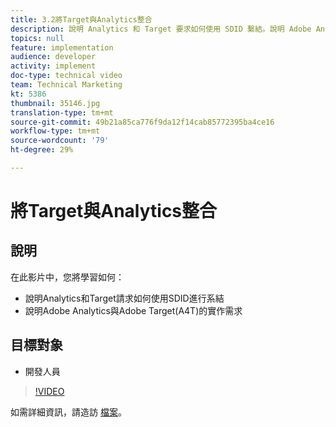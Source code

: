 ```yaml
---
title: 3.2將Target與Analytics整合
description: 說明 Analytics 和 Target 要求如何使用 SDID 繫結。說明 Adobe Analytics 搭配 Adobe Target (A4T) 的實作需求
topics: null
feature: implementation
audience: developer
activity: implement
doc-type: technical video
team: Technical Marketing
kt: 5386
thumbnail: 35146.jpg
translation-type: tm+mt
source-git-commit: 49b21a85ca776f9da12f14cab85772395ba4ce16
workflow-type: tm+mt
source-wordcount: '79'
ht-degree: 29%

---
```



# 將Target與Analytics整合

## 說明

在此影片中，您將學習如何：

* 說明Analytics和Target請求如何使用SDID進行系結
* 說明Adobe Analytics與Adobe Target(A4T)的實作需求

## 目標對象

* 開發人員

>[!VIDEO](https://video.tv.adobe.com/v/35146/?quality=12)

如需詳細資訊，請造訪 [檔案](https://docs.adobe.com/content/help/en/target/using/integrate/a4t/a4timplementation.html)。
